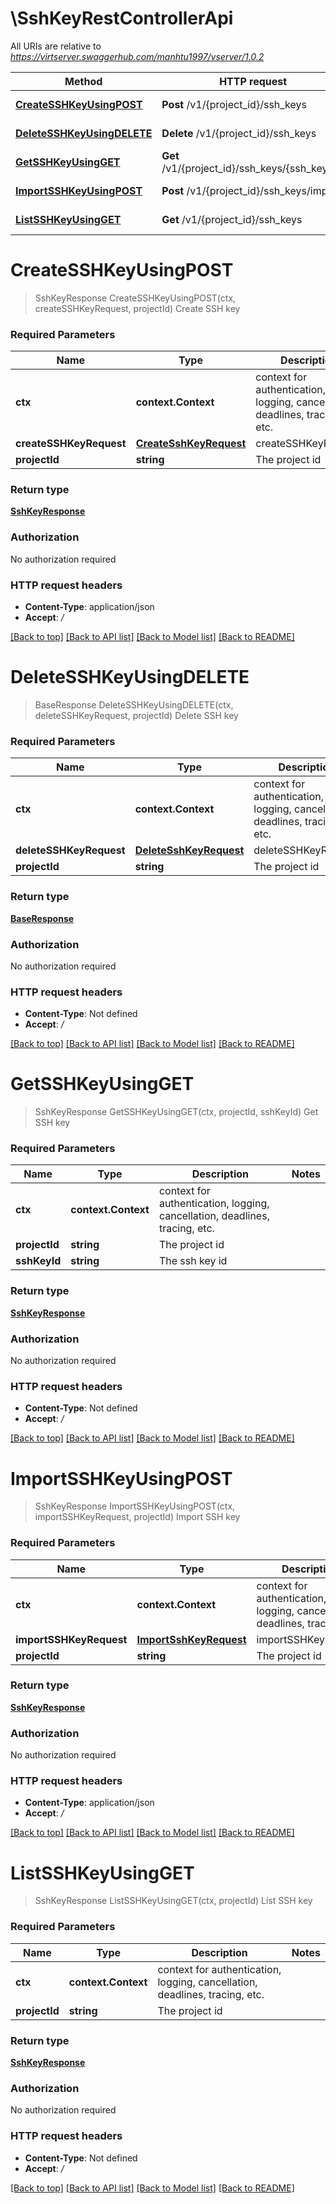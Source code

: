 # \SshKeyRestControllerApi

All URIs are relative to *https://virtserver.swaggerhub.com/manhtu1997/vserver/1.0.2*

Method | HTTP request | Description
------------- | ------------- | -------------
[**CreateSSHKeyUsingPOST**](SshKeyRestControllerApi.md#CreateSSHKeyUsingPOST) | **Post** /v1/{project_id}/ssh_keys | Create SSH key
[**DeleteSSHKeyUsingDELETE**](SshKeyRestControllerApi.md#DeleteSSHKeyUsingDELETE) | **Delete** /v1/{project_id}/ssh_keys | Delete SSH key
[**GetSSHKeyUsingGET**](SshKeyRestControllerApi.md#GetSSHKeyUsingGET) | **Get** /v1/{project_id}/ssh_keys/{ssh_key_id} | Get SSH key
[**ImportSSHKeyUsingPOST**](SshKeyRestControllerApi.md#ImportSSHKeyUsingPOST) | **Post** /v1/{project_id}/ssh_keys/import | Import SSH key
[**ListSSHKeyUsingGET**](SshKeyRestControllerApi.md#ListSSHKeyUsingGET) | **Get** /v1/{project_id}/ssh_keys | List SSH key


# **CreateSSHKeyUsingPOST**
> SshKeyResponse CreateSSHKeyUsingPOST(ctx, createSSHKeyRequest, projectId)
Create SSH key

### Required Parameters

Name | Type | Description  | Notes
------------- | ------------- | ------------- | -------------
 **ctx** | **context.Context** | context for authentication, logging, cancellation, deadlines, tracing, etc.
  **createSSHKeyRequest** | [**CreateSshKeyRequest**](CreateSshKeyRequest.md)| createSSHKeyRequest | 
  **projectId** | **string**| The project id | 

### Return type

[**SshKeyResponse**](SSHKeyResponse.md)

### Authorization

No authorization required

### HTTP request headers

 - **Content-Type**: application/json
 - **Accept**: */*

[[Back to top]](#) [[Back to API list]](../README.md#documentation-for-api-endpoints) [[Back to Model list]](../README.md#documentation-for-models) [[Back to README]](../README.md)

# **DeleteSSHKeyUsingDELETE**
> BaseResponse DeleteSSHKeyUsingDELETE(ctx, deleteSSHKeyRequest, projectId)
Delete SSH key

### Required Parameters

Name | Type | Description  | Notes
------------- | ------------- | ------------- | -------------
 **ctx** | **context.Context** | context for authentication, logging, cancellation, deadlines, tracing, etc.
  **deleteSSHKeyRequest** | [**DeleteSshKeyRequest**](DeleteSshKeyRequest.md)| deleteSSHKeyRequest | 
  **projectId** | **string**| The project id | 

### Return type

[**BaseResponse**](BaseResponse.md)

### Authorization

No authorization required

### HTTP request headers

 - **Content-Type**: Not defined
 - **Accept**: */*

[[Back to top]](#) [[Back to API list]](../README.md#documentation-for-api-endpoints) [[Back to Model list]](../README.md#documentation-for-models) [[Back to README]](../README.md)

# **GetSSHKeyUsingGET**
> SshKeyResponse GetSSHKeyUsingGET(ctx, projectId, sshKeyId)
Get SSH key

### Required Parameters

Name | Type | Description  | Notes
------------- | ------------- | ------------- | -------------
 **ctx** | **context.Context** | context for authentication, logging, cancellation, deadlines, tracing, etc.
  **projectId** | **string**| The project id | 
  **sshKeyId** | **string**| The ssh key id | 

### Return type

[**SshKeyResponse**](SSHKeyResponse.md)

### Authorization

No authorization required

### HTTP request headers

 - **Content-Type**: Not defined
 - **Accept**: */*

[[Back to top]](#) [[Back to API list]](../README.md#documentation-for-api-endpoints) [[Back to Model list]](../README.md#documentation-for-models) [[Back to README]](../README.md)

# **ImportSSHKeyUsingPOST**
> SshKeyResponse ImportSSHKeyUsingPOST(ctx, importSSHKeyRequest, projectId)
Import SSH key

### Required Parameters

Name | Type | Description  | Notes
------------- | ------------- | ------------- | -------------
 **ctx** | **context.Context** | context for authentication, logging, cancellation, deadlines, tracing, etc.
  **importSSHKeyRequest** | [**ImportSshKeyRequest**](ImportSshKeyRequest.md)| importSSHKeyRequest | 
  **projectId** | **string**| The project id | 

### Return type

[**SshKeyResponse**](SSHKeyResponse.md)

### Authorization

No authorization required

### HTTP request headers

 - **Content-Type**: application/json
 - **Accept**: */*

[[Back to top]](#) [[Back to API list]](../README.md#documentation-for-api-endpoints) [[Back to Model list]](../README.md#documentation-for-models) [[Back to README]](../README.md)

# **ListSSHKeyUsingGET**
> SshKeyResponse ListSSHKeyUsingGET(ctx, projectId)
List SSH key

### Required Parameters

Name | Type | Description  | Notes
------------- | ------------- | ------------- | -------------
 **ctx** | **context.Context** | context for authentication, logging, cancellation, deadlines, tracing, etc.
  **projectId** | **string**| The project id | 

### Return type

[**SshKeyResponse**](SSHKeyResponse.md)

### Authorization

No authorization required

### HTTP request headers

 - **Content-Type**: Not defined
 - **Accept**: */*

[[Back to top]](#) [[Back to API list]](../README.md#documentation-for-api-endpoints) [[Back to Model list]](../README.md#documentation-for-models) [[Back to README]](../README.md)

